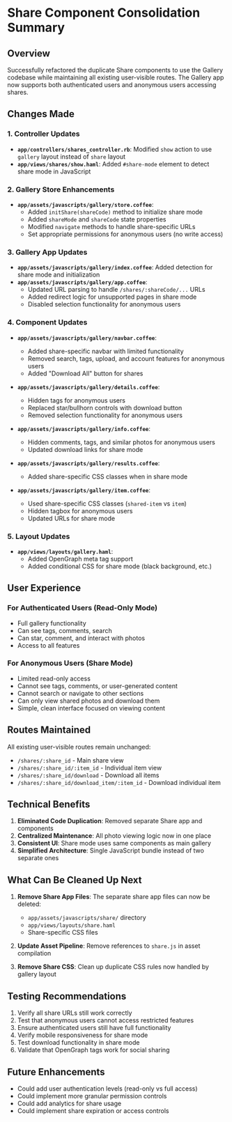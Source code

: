 # Share Component Consolidation Summary

## Overview
Successfully refactored the duplicate Share components to use the Gallery codebase while maintaining all existing user-visible routes. The Gallery app now supports both authenticated users and anonymous users accessing shares.

## Changes Made

### 1. Controller Updates
- **`app/controllers/shares_controller.rb`**: Modified `show` action to use `gallery` layout instead of `share` layout
- **`app/views/shares/show.haml`**: Added `#share-mode` element to detect share mode in JavaScript

### 2. Gallery Store Enhancements
- **`app/assets/javascripts/gallery/store.coffee`**: 
  - Added `initShare(shareCode)` method to initialize share mode
  - Added `shareMode` and `shareCode` state properties  
  - Modified `navigate` methods to handle share-specific URLs
  - Set appropriate permissions for anonymous users (no write access)

### 3. Gallery App Updates
- **`app/assets/javascripts/gallery/index.coffee`**: Added detection for share mode and initialization
- **`app/assets/javascripts/gallery/app.coffee`**: 
  - Updated URL parsing to handle `/shares/:shareCode/...` URLs
  - Added redirect logic for unsupported pages in share mode
  - Disabled selection functionality for anonymous users

### 4. Component Updates
- **`app/assets/javascripts/gallery/navbar.coffee`**: 
  - Added share-specific navbar with limited functionality
  - Removed search, tags, upload, and account features for anonymous users
  - Added "Download All" button for shares
  
- **`app/assets/javascripts/gallery/details.coffee`**: 
  - Hidden tags for anonymous users
  - Replaced star/bullhorn controls with download button
  - Removed selection functionality for anonymous users
  
- **`app/assets/javascripts/gallery/info.coffee`**: 
  - Hidden comments, tags, and similar photos for anonymous users
  - Updated download links for share mode
  
- **`app/assets/javascripts/gallery/results.coffee`**: 
  - Added share-specific CSS classes when in share mode
  
- **`app/assets/javascripts/gallery/item.coffee`**: 
  - Used share-specific CSS classes (`shared-item` vs `item`)
  - Hidden tagbox for anonymous users
  - Updated URLs for share mode

### 5. Layout Updates
- **`app/views/layouts/gallery.haml`**: 
  - Added OpenGraph meta tag support
  - Added conditional CSS for share mode (black background, etc.)

## User Experience

### For Authenticated Users (Read-Only Mode)
- Full gallery functionality
- Can see tags, comments, search
- Can star, comment, and interact with photos
- Access to all features

### For Anonymous Users (Share Mode)
- Limited read-only access
- Cannot see tags, comments, or user-generated content
- Cannot search or navigate to other sections
- Can only view shared photos and download them
- Simple, clean interface focused on viewing content

## Routes Maintained
All existing user-visible routes remain unchanged:
- `/shares/:share_id` - Main share view
- `/shares/:share_id/:item_id` - Individual item view  
- `/shares/:share_id/download` - Download all items
- `/shares/:share_id/download_item/:item_id` - Download individual item

## Technical Benefits
1. **Eliminated Code Duplication**: Removed separate Share app and components
2. **Centralized Maintenance**: All photo viewing logic now in one place
3. **Consistent UI**: Share mode uses same components as main gallery
4. **Simplified Architecture**: Single JavaScript bundle instead of two separate ones

## What Can Be Cleaned Up Next
1. **Remove Share App Files**: The separate share app files can now be deleted:
   - `app/assets/javascripts/share/` directory
   - `app/views/layouts/share.haml`
   - Share-specific CSS files
   
2. **Update Asset Pipeline**: Remove references to `share.js` in asset compilation
3. **Remove Share CSS**: Clean up duplicate CSS rules now handled by gallery layout

## Testing Recommendations
1. Verify all share URLs still work correctly
2. Test that anonymous users cannot access restricted features
3. Ensure authenticated users still have full functionality
4. Verify mobile responsiveness for share mode
5. Test download functionality in share mode
6. Validate that OpenGraph tags work for social sharing

## Future Enhancements
- Could add user authentication levels (read-only vs full access)
- Could implement more granular permission controls
- Could add analytics for share usage
- Could implement share expiration or access controls